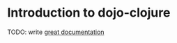 # Introduction to dojo-clojure

TODO: write [great documentation](http://jacobian.org/writing/what-to-write/)
